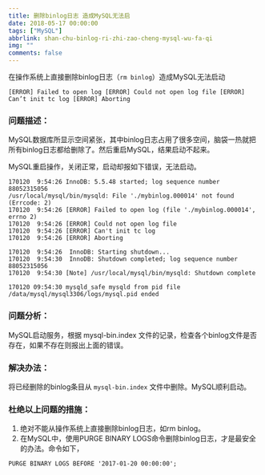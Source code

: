 ```yaml
---
title: 删除binlog日志 造成MySQL无法启
date: 2018-05-17 00:00:00
tags: ["MySQL"]
abbrlink: shan-chu-binlog-ri-zhi-zao-cheng-mysql-wu-fa-qi
img: ""
comments: false
---
```


在操作系统上直接删除binlog日志（`rm binlog`）造成MySQL无法启动

```
[ERROR] Failed to open log [ERROR] Could not open log file [ERROR] Can’t init tc log [ERROR] Aborting
```

### 问题描述：
MySQL数据库所显示空间紧张，其中binlog日志占用了很多空间，脑袋一热就把所有binlog日志都给删除了。然后重启MySQL，结果启动不起来。

MySQL重启操作，关闭正常，启动却报如下错误，无法启动。




```
170120  9:54:26 InnoDB: 5.5.48 started; log sequence number 88052315056
/usr/local/mysql/bin/mysqld: File './mybinlog.000014' not found (Errcode: 2)
170120  9:54:26 [ERROR] Failed to open log (file './mybinlog.000014', errno 2)
170120  9:54:26 [ERROR] Could not open log file
170120  9:54:26 [ERROR] Can't init tc log
170120  9:54:26 [ERROR] Aborting
 
170120  9:54:26  InnoDB: Starting shutdown...
170120  9:54:30  InnoDB: Shutdown completed; log sequence number 88052315056
170120  9:54:30 [Note] /usr/local/mysql/bin/mysqld: Shutdown complete
 
170120 09:54:30 mysqld_safe mysqld from pid file /data/mysql/mysql3306/logs/mysql.pid ended
```
### 问题分析：
MySQL启动服务，根据 mysql-bin.index 文件的记录，检查各个binlog文件是否存在，如果不存在则报出上面的错误。

### 解决办法：
将已经删除的binlog条目从 `mysql-bin.index` 文件中删除。MySQL顺利启动。

### 杜绝以上问题的措施：
1. 绝对不能从操作系统上直接删除binlog日志，如rm binlog。
2. 在MySQL中，使用PURGE BINARY LOGS命令删除binlog日志，才是最安全的办法。命令如下，

```
PURGE BINARY LOGS BEFORE '2017-01-20 00:00:00';
```
